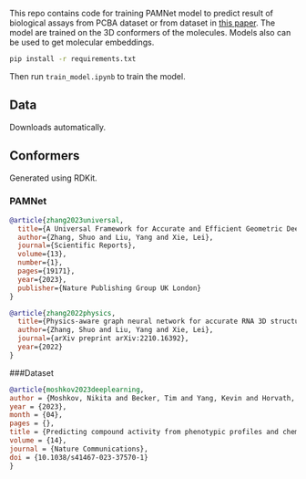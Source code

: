 This repo contains code for training PAMNet model to predict result of biological assays from PCBA dataset or from dataset in [this paper](https://www.nature.com/articles/s41467-023-37570-1). The model are trained on the 3D conformers of the molecules. Models also can be used to get molecular embeddings.

```bash
pip install -r requirements.txt
```

Then run `train_model.ipynb` to train the model.

## Data

Downloads automatically.

## Conformers

Generated using RDKit.

### PAMNet

```bibtex
@article{zhang2023universal,
  title={A Universal Framework for Accurate and Efficient Geometric Deep Learning of Molecular Systems},
  author={Zhang, Shuo and Liu, Yang and Xie, Lei},
  journal={Scientific Reports},
  volume={13},
  number={1},
  pages={19171},
  year={2023},
  publisher={Nature Publishing Group UK London}
}

@article{zhang2022physics,
  title={Physics-aware graph neural network for accurate RNA 3D structure prediction},
  author={Zhang, Shuo and Liu, Yang and Xie, Lei},
  journal={arXiv preprint arXiv:2210.16392},
  year={2022}
}
```

###Dataset

```bibtex
@article{moshkov2023deeplearning,
author = {Moshkov, Nikita and Becker, Tim and Yang, Kevin and Horvath, Peter and Dancik, Vlado and Wagner, Bridget and Clemons, Paul and Singh, Shantanu and Carpenter, Anne and Caicedo, Juan},
year = {2023},
month = {04},
pages = {},
title = {Predicting compound activity from phenotypic profiles and chemical structures},
volume = {14},
journal = {Nature Communications},
doi = {10.1038/s41467-023-37570-1}
}
```